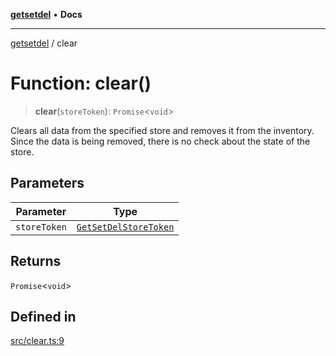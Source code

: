 [**getsetdel**](../README.md) • **Docs**

---

[getsetdel](../README.md) / clear

# Function: clear()

> **clear**(`storeToken`): `Promise`\<`void`\>

Clears all data from the specified store and removes it from the
inventory. Since the data is being removed, there is no check about the state
of the store.

## Parameters

| Parameter    | Type                                                          |
| ------------ | ------------------------------------------------------------- |
| `storeToken` | [`GetSetDelStoreToken`](../interfaces/GetSetDelStoreToken.md) |

## Returns

`Promise`\<`void`\>

## Defined in

[src/clear.ts:9](https://github.com/ericvera/getsetdel/blob/main/src/clear.ts#L9)
